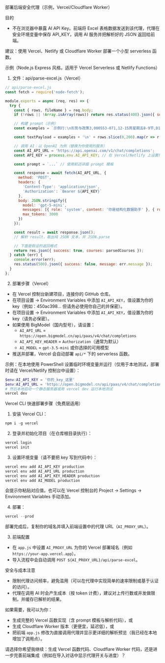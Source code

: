 部署后端安全代理（示例，Vercel/Cloudflare Worker）

目的
- 不在浏览器中暴露 AI API Key。前端将 Excel 表格数据发送到该代理，代理在安全环境变量中保存 API_KEY，调用 AI 服务并把解析好的 JSON 返回给前端。

建议：使用 Vercel、Netlify 或 Cloudflare Worker 部署一个小型 serverless 函数。

示例（Node.js Express 风格，适用于 Vercel Serverless 或 Netlify Functions）

1) 文件：api/parse-excel.js（Vercel）
```js
// api/parse-excel.js
const fetch = require('node-fetch');

module.exports = async (req, res) => {
  try {
    const { rows, fileName } = req.body;
    if (!rows || !Array.isArray(rows)) return res.status(400).json({ success: false, message: '无 rows' });

    // 构建 prompt（示例）
    const examples = `示例行:\n形势与政策3,000553-071,12-15周星期五8-9节,D1147,陈瀚谕\n`;

    const textPayload = examples + '\n' + rows.slice(0,200).map(r => r.join(',')).join('\n');

    // 调用 AI：以 OpenAI 为例（替换为你使用的服务）
    const AI_API_URL = 'https://api.openai.com/v1/chat/completions';
    const API_KEY = process.env.AI_API_KEY; // 在 Vercel/Netlify 上设置环境变量

    const prompt = `...` // 使用前述详细 prompt 模板

    const response = await fetch(AI_API_URL, {
      method: 'POST',
      headers: {
        'Content-Type': 'application/json',
        'Authorization': `Bearer ${API_KEY}`
      },
      body: JSON.stringify({
        model: 'gpt-5-mini',
        messages: [{ role: 'system', content: '你是结构化数据助手' }, { role: 'user', content: prompt }],
        max_tokens: 3000
      })
    });

    const result = await response.json();
    // 解析 result，取出纯 JSON 文本，并 JSON.parse

    // 下面是假设的返回格式
    return res.json({ success: true, courses: parsedCourses });
  } catch (err) {
    console.error(err);
    res.status(500).json({ success: false, message: err.message });
  }
};
```

2) 部署步骤（Vercel）
- 在 Vercel 控制台新建项目，连接你的 GitHub 仓库。
- 在项目设置 -> Environment Variables 中添加 `AI_API_KEY`，值设置为你的 key（例如：450ac398... 但请务必使用你自己的并保密）。
 - 在项目设置 -> Environment Variables 中添加 `AI_API_KEY`，值设置为你的 key（请务必保密）。
 - 如果使用 BigModel（国内型号），请设置：
   - `AI_API_URL` = `https://open.bigmodel.cn/api/paas/v4/chat/completions`
   - `AI_API_KEY_HEADER` = `Authorization`（通常为默认）
   - `AI_MODEL` = `gpt-3.5-mini` 或你选择的可用模型
- 推送并部署，Vercel 会自动部署 `api/*` 下的 serverless 函数。

示例：在本地使用 PowerShell 设置临时环境变量并运行（仅用于本地测试，部署时请在 Vercel/Netlify 控制台中设置）：

```powershell
$env:AI_API_KEY = '你的_key_这里'
$env:AI_API_URL = 'https://open.bigmodel.cn/api/paas/v4/chat/completions'
# 然后本地启动一个静态服务器或用 vercel dev 运行本地测试
vercel dev
```

Vercel CLI 快速部署步骤（免费层适用）

1. 安装 Vercel CLI：

```powershell
npm i -g vercel
```

2. 登录并初始化项目（在仓库根目录执行）：

```powershell
vercel login
vercel init
```

3. 设置环境变量（请不要把 key 写到代码中）：

```powershell
vercel env add AI_API_KEY production
vercel env add AI_API_URL production
vercel env add AI_API_KEY_HEADER production
vercel env add AI_MODEL production
```

会提示你粘贴对应值。也可以在 Vercel 控制台的 Project -> Settings -> Environment Variables 手动添加。

4. 部署：

```powershell
vercel --prod
```

部署完成后，复制你的域名并填入前端设置中的代理 URL（`AI_PROXY_URL`）。


3) 前端配置
- 在 `app.js` 中设置 `AI_PROXY_URL` 为你的 Vercel 部署域名（例如 `https://your-app.vercel.app`）。
- 导入流程中会自动调用 `POST ${AI_PROXY_URL}/api/parse-excel`。

安全与成本注意
- 限制代理访问频率，避免滥用（可以在代理中实现简单的速率限制或基于认证的访问）。
- 代理在调用 AI 时会产生成本（按 token 计费），建议对上传行数或并发做限制，并缓存已解析的结果。

如果需要，我可以为你：
- 生成完整的 Vercel 函数实现（含 prompt 模板与解析代码），或
- 生成 Cloudflare Worker 版本（更便宜，延迟低），或
- 把前端 `app.js` 修改为直接调用代理并显示更详细的解析预览（我已经在本地增加了调用点）。

请选择你希望我继续：生成 Vercel 函数代码、Cloudflare Worker 代码，还是进一步完善前端集成（例如在导入对话中显示代理开关与进度）？
